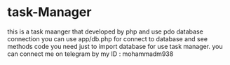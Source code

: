 # task-Manager
this is a task maanger that developed by php and use pdo database connection 
you can use app/db.php for connect to database and see methods code 
you need just to import database for use task manager.
you can connect me on telegram by my ID : mohammadm938
